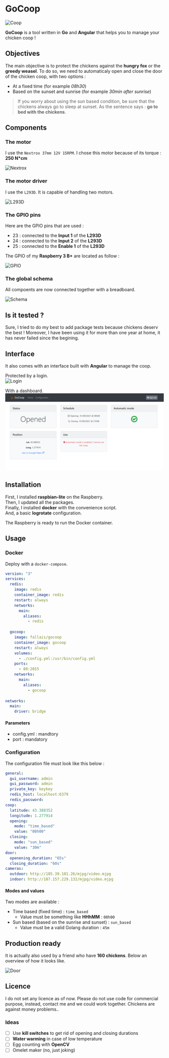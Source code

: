 # GoCoop

![Coop](https://github.com/fallais/gocoop/blob/master/assets/coop.png)

**GoCoop** is a tool written in **Go** and **Angular** that helps you to manage your chicken coop !

## Objectives

The main objective is to protect the chickens against the **hungry fox** or the **greedy weasel**. To do so, we need to automaticaly open and close the door of the chicken coop, with two options :

- At a fixed time (for example *08h30*)
- Based on the sunset and sunrise (for example *30min after sunrise*)

> If you worry about using the sun based condition, be sure that the chickens always go to sleep at sunset. As the sentence says : **go to bed with the chickens**.

## Components

### The motor

I use the `Nextrox 37mm 12V 15RPM`. I chose this motor because of its torque : **250 N*cm**

![Nextrox](https://github.com/fallais/gocoop/blob/master/assets/nextrox.jpg)

### The motor driver

I use the `L293D`. It is capable of handling two motors.

![L293D](https://github.com/fallais/gocoop/blob/master/assets/L293D.jpg)

### The GPIO pins

Here are the GPIO pins that are used :

- 23 : connected to the **Input 1** of the **L293D**
- 24 : connected to the **Input 2** of the **L293D**
- 25 : connected to the **Enable 1** of the **L293D**

The GPIO of my **Raspberry 3 B+** are located as follow :

![GPIO](https://github.com/fallais/gocoop/blob/master/assets/gpios.png)

### The global schema

All compoents are now connected together with a breadboard.

![Schema](https://github.com/fallais/gocoop/blob/master/assets/schema.png)

## Is it tested ?

Sure, I tried to do my best to add package tests because chickens deserv the best ! Moreover, I have been using it for more than one year at home, it has never failed since the begining.

## Interface

It also comes with an interface built with **Angular** to manage the coop.

Protected by a login.  
![Login](https://github.com/fallais/gocoop/blob/master/assets/login.png)

With a dashboard.  
![dashboard](https://github.com/fallais/gocoop/blob/master/assets/dashboard.png)

## Installation

First, I installed **raspbian-lite** on the Raspberry.  
Then, I updated all the packages.  
Finally, I installed **docker** with the convenience script.  
And, a basic **logrotate** configuration.

The Raspberry is ready to run the Docker container.

## Usage

### Docker

Deploy with a `docker-compose`.

```yaml
version: "3"
services:
  redis:
    image: redis
    container_image: redis
    restart: always
    networks:
      main:
        aliases:
          - redis

  gocoop:
    image: fallais/gocoop
    container_image: gocoop
    restart: always
    volumes:
      - ./config.yml:/usr/bin/config.yml
    ports:
      - 80:2015
    networks:
      main:
        aliases:
          - gocoop

networks:
  main:
    driver: bridge
```

#### Parameters

- config.yml : mandtory
- port : mandatory

### Configuration

The configuration file must look like this below :

```yaml
general:
  gui_username: admin
  gui_password: admin
  private_key: keykey
  redis_host: localhost:6379
  redis_password: 
coop:
  latitude: 43.388352
  longitude: 1.277914
  opening:
    mode: "time_based"
    value: "08h00"
  closing:
    mode: "sun_based"
    value: "30m"
door:
  openening_duration: "65s"
  closing_duration: "60s"
cameras:
  outdoor: http://185.39.101.26/mjpg/video.mjpg
  indoor: http://187.157.229.132/mjpg/video.mjpg
```

#### Modes and values

Two modes are available :

- Time based (fixed time) : `time_based`
  - Value must be something like **HHhMM** : `08h00`
- Sun based (based on the sunrise and sunset) : `sun_based`
  - Value must be a valid Golang duration : `45m`

## Production ready

It is actually also used by a friend who have **160 chickens**. Below an overview of how it looks like.

![Door](https://github.com/fallais/gocoop/blob/master/assets/door.jpg)

## Licence

I do not set any licence as of now. Please do not use code for commercial purpose, instead, contact me and we could work together. Chickens are against money problems..

### Ideas

- [ ] Use **kill switches** to get rid of opening and closing durations
- [ ] **Water warming** in case of low temperature
- [ ] Egg counting with **OpenCV**
- [ ] Omelet maker (no, just joking)
